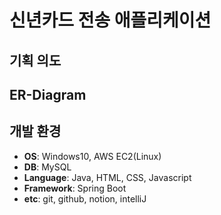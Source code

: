 # 신년카드 전송 애플리케이션

## 기획 의도

## ER-Diagram

## 개발 환경

- **OS**: Windows10, AWS EC2(Linux)
- **DB**: MySQL
- **Language**: Java, HTML, CSS, Javascript
- **Framework**: Spring Boot
- **etc**: git, github, notion, intelliJ

